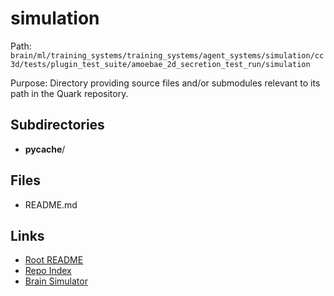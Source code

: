 # simulation

Path: `brain/ml/training_systems/training_systems/agent_systems/simulation/cc3d/tests/plugin_test_suite/amoebae_2d_secretion_test_run/simulation`

Purpose: Directory providing source files and/or submodules relevant to its path in the Quark repository.

## Subdirectories
- __pycache__/

## Files
- README.md

## Links
- [Root README](../../../../../../../../../../README.md)
- [Repo Index](../../../../../../../../../../repo_index.json)
- [Brain Simulator](../../../../../../../../../../brain/architecture/brain_simulator.py)
